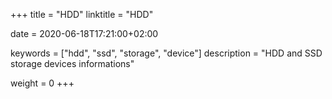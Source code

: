 +++
title = "HDD"
linktitle = "HDD"

date = 2020-06-18T17:21:00+02:00

keywords = ["hdd", "ssd", "storage", "device"]
description = "HDD and SSD storage devices informations"

weight = 0
+++